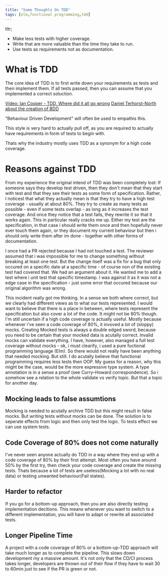 ```yaml
---
title: "Some Thoughts On TDD"
tags: [elm,functional programming,tdd]
---
```

tltr;
* Make less tests with higher coverage.
* Write that are more valuable than the time they take to run.
* Use tests as requirements not as documentation.

# What is TDD

The core idea of TDD is to first write down your requirements as tests and then implement them. If all tests passed, then you can assume that you implemented a correct soluction.

[Video: Ian Cooper - TDD, Where did it all go wrong](https://www.youtube.com/watch?v=EZ05e7EMOLM)
[Daniel Terhorst-North about the creation of BDD](https://open.spotify.com/episode/5Pkv1z1jwix8sVXPj1yqBD?si=FccsNh9KSnmhVtKTDKMdJw)

"Behaviour Driven Development" will often be used to empathis this.

This style is very hard to actually pull off, as you are required to actually have requirements in form of tests to begin with.

Thats why the industry mostly uses TDD as a synonym for a high code coverage.

# Reasons against TDD

From my experience the original intend of TDD was been completely lost:
If someone says they develop test driven, then they don't mean that they start with test and that they see their tests as some form of specification.
Rather, I noticest that what they actually mean is that they try to have a high test coverage - usually at about 80%.
They try to create as many tests as possible - even if some tests overlap - as long as it increases the test coverage.
And once they notice that a test fails, they rewrite it so that it works again. This in particular really cracks me up.
Either my test are the specification, in that case i should write them once and then hopefully never ever touch them again,
or they document my current behaviour but then i should only write them after im done - together with other forms of documentation.

I once had a PR rejected because I had not touched a test.
The reviewer assumed that i was impossible for me to change something without breaking at least one test.
But the change itself was a fix for a bug that only occured on a specific date at a specific time - of course non of the existing test had covered that.
We had an argument about it. He wanted me to add a test where i unit test that specific timestamp.
I was against it as it was not a edge case in the specification - just some error that occured because our original algorithm was wrong. 

This incident really got me thinking. In a sense we both where correct, but we clearly had different views as to what our tests represented.
I would want to believe that there is a place in between, where tests represent the specification but also cover a lot of the code. It might not be 80% though.
I'm still uncertain if a high code coverage is actually useful. Mostly because whenever i've seen a code coverage of 80%, it invoved a lot of (sloppy) mocks.
Creating Mocked tests is always a double edged sword, because you need to be certain that your mocked data is acutally correct.
Invalid mocks can validate everything.
I have, however, also managed a full test coverage without mocks - ok, i must clearify, i used a pure fuctional programming language (Elm).
So there would not really have been anything that needed mocking. But still.
I do acutally believe that functional programming requires less tests then OOP.
My guess for a reason, why this might be the case, would be the more expressive type system.
A type annotation is in a sense a proof (see Curry–Howard correspondence). So i somehow see a relation to the whole validate vs verify topic.
But that a topic for another day.

## Mocking leads to false assumtions
Mocking is needed to acutally archive TDD but this might result in false mocks. But writing tests without mocks can be done. The solution is to seperate effects from logic and then only test the logic. To tests effect we can use system tests.

## Code Coverage of 80% does not come naturally
I've never seen anyone actually do TDD in a way where they end up with a code coverage of 80% by their first attempt. Most often you have around 50% by the first try, then check your code coverage and create the missing tests. Thats because a lot of tests are useless(Mocking a lot with no real data) or testing unwanted behaviour(Fail states).

## Harder to refactor
If you go for a bottom-up approach, then you are also directly testing implementation decitions. This means whenever you want to switch to a different implementation, you will have to adapt or rewrite all associated tests.

## Longer Pipeline Time
A project with a code coverage of 80% or a bottom-up-TDD approach will take much longer as to complete the pipeline. This slows down development my a massive amount. It's not only that the CD/CI process takes longer, developers are thrown out of their flow if they have to wait 30 to 60min just to see if the PR is green or not.
